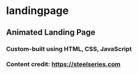 # landingpage
## Animated Landing Page
### Custom-built using HTML, CSS, JavaScript
### Content credit: https://steelseries.com
